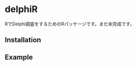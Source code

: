 
# delphiR

<!-- badges: start -->
<!-- badges: end -->

RでDelphi調査をするためのRパッケージです。まだ未完成です。

## Installation



## Example


